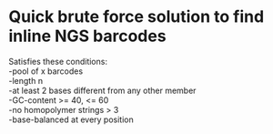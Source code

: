# Quick brute force solution to find inline NGS barcodes
Satisfies these conditions:  
-pool of x barcodes  
-length n  
-at least 2 bases different from any other member  
-GC-content >= 40, <= 60  
-no homopolymer strings > 3  
-base-balanced at every position  
